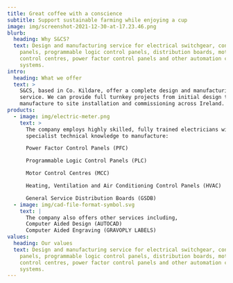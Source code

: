 ```yaml
---
title: Great coffee with a conscience
subtitle: Support sustainable farming while enjoying a cup
image: img/screenshot-2021-12-30-at-17.23.46.png
blurb:
  heading: Why S&CS?
  text: Design and manufacturing service for electrical switchgear, control
    panels, programmable logic control panels, distribution boards, motor
    control centres, power factor control panels and other automation control
    systems.
intro:
  heading: What we offer
  text: >
    S&CS, based in Co. Kildare, offer a complete design and manufacturing
    service. We can provide full turnkey projects from initial design to
    manufacture to site installation and commissioning across Ireland.
products:
  - image: img/electric-meter.png
    text: >
      The company employs highly skilled, fully trained electricians with the
      specialist technical knowledge to manufacture:

      Power Factor Control Panels (PFC)

      Programmable Logic Control Panels (PLC)

      Motor Control Centres (MCC)

      Heating, Ventilation and Air Conditioning Control Panels (HVAC)

      General Service Distribution Boards (GSDB)
  - image: img/cad-file-format-symbol.svg
    text: |
      The company also offers other services including,
      Computer Aided Design (AUTOCAD)
      Computer Aided Engraving (GRAVOPLY LABELS)
values:
  heading: Our values
  text: Design and manufacturing service for electrical switchgear, control
    panels, programmable logic control panels, distribution boards, motor
    control centres, power factor control panels and other automation control
    systems.
---
```

